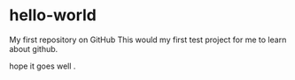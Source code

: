# hello-world
My first repository on GitHub
This would my first test project for me to learn about github.

hope it goes well .
